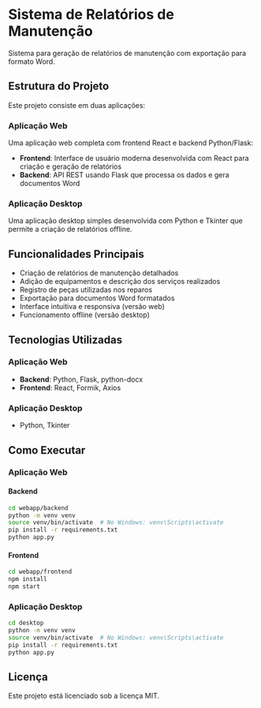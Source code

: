 # Sistema de Relatórios de Manutenção

Sistema para geração de relatórios de manutenção com exportação para formato Word.

## Estrutura do Projeto

Este projeto consiste em duas aplicações:

### Aplicação Web

Uma aplicação web completa com frontend React e backend Python/Flask:

- **Frontend**: Interface de usuário moderna desenvolvida com React para criação e geração de relatórios
- **Backend**: API REST usando Flask que processa os dados e gera documentos Word

### Aplicação Desktop

Uma aplicação desktop simples desenvolvida com Python e Tkinter que permite a criação de relatórios offline.

## Funcionalidades Principais

- Criação de relatórios de manutenção detalhados
- Adição de equipamentos e descrição dos serviços realizados
- Registro de peças utilizadas nos reparos
- Exportação para documentos Word formatados
- Interface intuitiva e responsiva (versão web)
- Funcionamento offline (versão desktop)

## Tecnologias Utilizadas

### Aplicação Web
- **Backend**: Python, Flask, python-docx
- **Frontend**: React, Formik, Axios

### Aplicação Desktop
- Python, Tkinter

## Como Executar

### Aplicação Web

#### Backend
```bash
cd webapp/backend
python -m venv venv
source venv/bin/activate  # No Windows: venv\Scripts\activate
pip install -r requirements.txt
python app.py
```

#### Frontend
```bash
cd webapp/frontend
npm install
npm start
```

### Aplicação Desktop
```bash
cd desktop
python -m venv venv
source venv/bin/activate  # No Windows: venv\Scripts\activate
pip install -r requirements.txt
python app.py
```

## Licença

Este projeto está licenciado sob a licença MIT.
